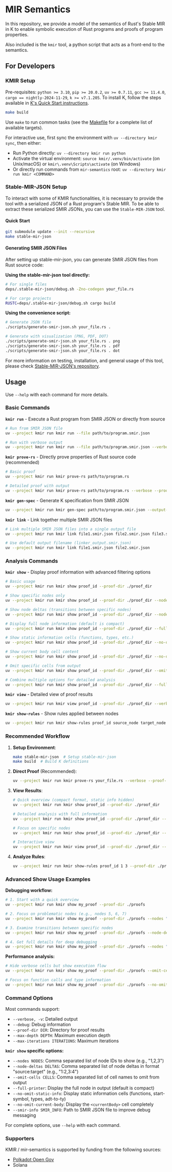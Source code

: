 # MIR Semantics

In this repository, we provide a model of the semantics of Rust's Stable MIR in K to enable symbolic execution of Rust programs and proofs of program properties.

Also included is the `kmir` tool, a python script that acts as a front-end to the semantics.


## For Developers

### KMIR Setup

Pre-requisites: `python >= 3.10`, `pip >= 20.0.2`, `uv >= 0.7.11`, `gcc >= 11.4.0`, `cargo == nightly-2024-11-29`, `k >= v7.1.205`. To install K, follow the steps available in [K's Quick Start instructions](https://github.com/runtimeverification/k?tab=readme-ov-file#quick-start). 

```bash
make build
```

Use `make` to run common tasks (see the [Makefile](Makefile) for a complete list of available targets).

For interactive use, first sync the environment with `uv --directory kmir sync`, then either:
- Run Python directly: `uv --directory kmir run python`
- Activate the virtual environment: `source kmir/.venv/bin/activate` (on Unix/macOS) or `kmir\.venv\Scripts\activate` (on Windows)
- Or directly run commands from `mir-semantics` root: `uv --directory kmir run kmir <COMMAND>`

### Stable-MIR-JSON Setup

To interact with some of KMIR functionalities, it is necessary to provide the tool with a serialized JSON of a Rust program's Stable MIR. To be able to extract these serialized SMIR JSONs, you can use the `Stable-MIR-JSON` tool.

#### Quick Start
```bash
git submodule update --init --recursive
make stable-mir-json
```

#### Generating SMIR JSON Files

After setting up stable-mir-json, you can generate SMIR JSON files from Rust source code:

**Using the stable-mir-json tool directly:**
```bash
# For single files
deps/.stable-mir-json/debug.sh -Zno-codegen your_file.rs

# For cargo projects
RUSTC=deps/.stable-mir-json/debug.sh cargo build
```

**Using the convenience script:**
```bash
# Generate JSON file
./scripts/generate-smir-json.sh your_file.rs .

# Generate with visualization (PNG, PDF, DOT)
./scripts/generate-smir-json.sh your_file.rs . png
./scripts/generate-smir-json.sh your_file.rs . pdf
./scripts/generate-smir-json.sh your_file.rs . dot
```

For more information on testing, installation, and general usage of this tool, please check [Stable-MIR-JSON's repository](https://github.com/runtimeverification/stable-mir-json/).

## Usage

Use `--help` with each command for more details.

### Basic Commands

**`kmir run`** - Execute a Rust program from SMIR JSON or directly from source
```bash
# Run from SMIR JSON file
uv --project kmir run kmir run --file path/to/program.smir.json

# Run with verbose output
uv --project kmir run kmir run --file path/to/program.smir.json --verbose
```

**`kmir prove-rs`** - Directly prove properties of Rust source code (recommended)
```bash
# Basic proof
uv --project kmir run kmir prove-rs path/to/program.rs

# Detailed proof with output
uv --project kmir run kmir prove-rs path/to/program.rs --verbose --proof-dir ./proof_dir
```

**`kmir gen-spec`** - Generate K specification from SMIR JSON
```bash
uv --project kmir run kmir gen-spec path/to/program.smir.json --output-file path/to/spec.k
```

**`kmir link`** - Link together multiple SMIR JSON files
```bash
# Link multiple SMIR JSON files into a single output file
uv --project kmir run kmir link file1.smir.json file2.smir.json file3.smir.json --output-file linked.smir.json

# Use default output filename (linker_output.smir.json)
uv --project kmir run kmir link file1.smir.json file2.smir.json
```

### Analysis Commands

**`kmir show`** - Display proof information with advanced filtering options
```bash
# Basic usage
uv --project kmir run kmir show proof_id --proof-dir ./proof_dir

# Show specific nodes only
uv --project kmir run kmir show proof_id --proof-dir ./proof_dir --nodes "1,2,3"

# Show node deltas (transitions between specific nodes)
uv --project kmir run kmir show proof_id --proof-dir ./proof_dir --node-deltas "1:2,3:4"

# Display full node information (default is compact)
uv --project kmir run kmir show proof_id --proof-dir ./proof_dir --full-printer

# Show static information cells (functions, types, etc.)
uv --project kmir run kmir show proof_id --proof-dir ./proof_dir --no-omit-static-info

# Show current body cell content
uv --project kmir run kmir show proof_id --proof-dir ./proof_dir --no-omit-current-body

# Omit specific cells from output
uv --project kmir run kmir show proof_id --proof-dir ./proof_dir --omit-cells "cell1,cell2"

# Combine multiple options for detailed analysis
uv --project kmir run kmir show proof_id --proof-dir ./proof_dir --full-printer --no-omit-static-info --nodes "1,2" --verbose
```

**`kmir view`** - Detailed view of proof results
```bash
uv --project kmir run kmir view proof_id --proof-dir ./proof_dir --verbose
```

**`kmir show-rules`** - Show rules applied between nodes
```bash
uv --project kmir run kmir show-rules proof_id source_node target_node --proof-dir ./proof_dir
```

### Recommended Workflow

1. **Setup Environment**:
   ```bash
   make stable-mir-json  # Setup stable-mir-json
   make build  # Build K definitions
   ```

2. **Direct Proof** (Recommended):
   ```bash
   uv --project kmir run kmir prove-rs your_file.rs --verbose --proof-dir ./proof_dir
   ```

3. **View Results**:
   ```bash
   # Quick overview (compact format, static info hidden)
   uv --project kmir run kmir show proof_id --proof-dir ./proof_dir
   
   # Detailed analysis with full information
   uv --project kmir run kmir show proof_id --proof-dir ./proof_dir --full-printer --no-omit-static-info
   
   # Focus on specific nodes
   uv --project kmir run kmir show proof_id --proof-dir ./proof_dir --nodes "1,2,3"
   
   # Interactive view
   uv --project kmir run kmir view proof_id --proof-dir ./proof_dir --verbose
   ```

4. **Analyze Rules**:
   ```bash
   uv --project kmir run kmir show-rules proof_id 1 3 --proof-dir ./proof_dir
   ```

### Advanced Show Usage Examples

**Debugging workflow:**
```bash
# 1. Start with a quick overview
uv --project kmir run kmir show my_proof --proof-dir ./proofs

# 2. Focus on problematic nodes (e.g., nodes 5, 6, 7)
uv --project kmir run kmir show my_proof --proof-dir ./proofs --nodes "5,6,7"

# 3. Examine transitions between specific nodes
uv --project kmir run kmir show my_proof --proof-dir ./proofs --node-deltas "5:6,6:7"

# 4. Get full details for deep debugging
uv --project kmir run kmir show my_proof --proof-dir ./proofs --nodes "6" --full-printer --no-omit-static-info --no-omit-current-body
```

**Performance analysis:**
```bash
# Hide verbose cells but show execution flow
uv --project kmir run kmir show my_proof --proof-dir ./proofs --omit-cells "locals,heap" --verbose

# Focus on function calls and type information
uv --project kmir run kmir show my_proof --proof-dir ./proofs --no-omit-static-info --omit-cells "currentBody"
```

### Command Options

Most commands support:
- `--verbose, -v`: Detailed output
- `--debug`: Debug information
- `--proof-dir DIR`: Directory for proof results
- `--max-depth DEPTH`: Maximum execution depth
- `--max-iterations ITERATIONS`: Maximum iterations

**`kmir show` specific options:**
- `--nodes NODES`: Comma separated list of node IDs to show (e.g., "1,2,3")
- `--node-deltas DELTAS`: Comma separated list of node deltas in format "source:target" (e.g., "1:2,3:4")
- `--omit-cells CELLS`: Comma separated list of cell names to omit from output
- `--full-printer`: Display the full node in output (default is compact)
- `--no-omit-static-info`: Display static information cells (functions, start-symbol, types, adt-to-ty)
- `--no-omit-current-body`: Display the `<currentBody>` cell completely
- `--smir-info SMIR_INFO`: Path to SMIR JSON file to improve debug messaging

For complete options, use `--help` with each command.

### Supporters

KMIR / mir-semantics is supported by funding from the following sources:
- [Polkadot Open Gov](https://polkadot.subsquare.io/referenda/749)
- Solana

